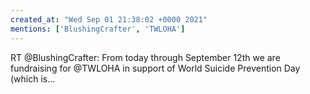 ```yaml
---
created_at: "Wed Sep 01 21:38:02 +0000 2021"
mentions: ['BlushingCrafter', 'TWLOHA']
---
```


RT @BlushingCrafter: From today through September 12th we are fundraising for @TWLOHA in support of World Suicide Prevention Day (which is…